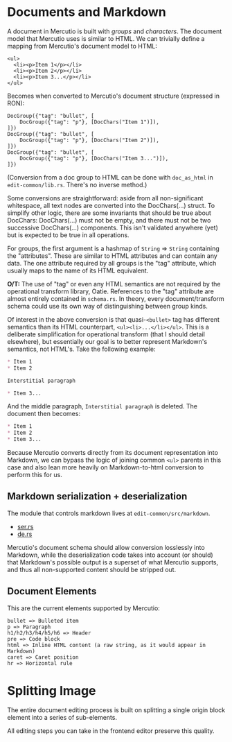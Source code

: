# Documents and Markdown

A document in Mercutio is built with *groups* and *characters*. The document model that Mercutio uses is similar to HTML. We can trivially define a mapping from Mercutio's document model to HTML:

```
<ul>
  <li><p>Item 1</p></li>
  <li><p>Item 2</p></li>
  <li><p>Item 3...</p></li>
</ul>
```

Becomes when converted to Mercutio's document structure (expressed in RON):

```
DocGroup({"tag": "bullet", [
    DocGroup({"tag": "p"}, [DocChars("Item 1")]),
]})
DocGroup({"tag": "bullet", [
    DocGroup({"tag": "p"}, [DocChars("Item 2")]),
]})
DocGroup({"tag": "bullet", [
    DocGroup({"tag": "p"}, [DocChars("Item 3...")]),
]})
```

(Conversion from a doc group to HTML can be done with `doc_as_html` in `edit-common/lib.rs`. There's no inverse method.)

Some conversions are straightforward: aside from all non-significant whitespace, all text nodes are converted into the DocChars(...) struct. To simplify other logic, there are some invariants that should be true about DocChars: DocChars(...) must not be empty, and there must not be two successive DocChars(...) components. This isn't validated anywhere (yet) but is expected to be true in all operations.

For groups, the first argument is a hashmap of `String` => `String` containing the "attributes". These are similar to HTML attributes and can contain any data. The one attribute required by all groups is the "tag" attribute, which usually maps to the name of its HTML equivalent.

**O/T:** The use of "tag" or even any HTML semantics are not required by the operational transform library, Oatie. References to the "tag" attribute are almost entirely contained in `schema.rs`. In theory, every document/transform schema could use its own way of distinguishing between group kinds.

Of interest in the above conversion is that quasi-`<bullet>` tag has different semantics than its HTML counterpart, `<ul><li>...</li></ul>`. This is a deliberate simplification for operational transform (that I should detail elsewhere), but essentially our goal is to better represent Markdown's semantics, not HTML's. Take the following example:

```md
* Item 1
* Item 2

Interstitial paragraph

* Item 3...
```

And the middle paragraph, `Interstitial paragraph` is deleted. The document then becomes:

```md
* Item 1
* Item 2
* Item 3...
```

Because Mercutio converts directly from its document representation into Markdown, we can bypass the logic of joining common `<ul>` parents in this case and also lean more heavily on Markdown-to-html conversion to perform this for us.

## Markdown serialization + deserialization

The module that controls markdown lives at `edit-common/src/markdown`.

* [ser.rs](https://github.com/tcr/edit-text/blob/master/edit-common/src/markdown/ser.rs)
* [de.rs](https://github.com/tcr/edit-text/blob/master/edit-common/src/markdown/de.rs)

Mercutio's document schema should allow conversion losslessly into Markdown, while the deserialization code takes into account (or should) that Markdown's possible output is a superset of what Mercutio supports, and thus all non-supported content should be stripped out.

## Document Elements

This are the current elements supported by Mercutio:

```
bullet => Bulleted item
p => Paragraph
h1/h2/h3/h4/h5/h6 => Header
pre => Code block
html => Inline HTML content (a raw string, as it would appear in Markdown)
caret => Caret position
hr => Horizontal rule
```

# Splitting Image

The entire document editing process is built on splitting a single origin block element into a series of sub-elements.

All editing steps you can take in the frontend editor preserve this quality.